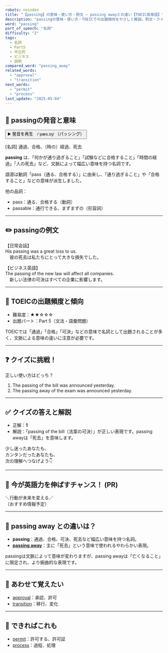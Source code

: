 ```yaml
---
robots: noindex
title: "【passing】の意味・使い方・例文 ― passing awayとの違い【TOEIC英単語】"
description: "passingの意味・使い方・TOEICでの出題傾向をやさしく解説。例文・クイズ付きでpassing awayとの違いもわかりやすく学べます。"
word: "passing"
part_of_speech: "名詞"
difficulty: "2"
tags:
  - 名詞
  - Part5
  - 中立的
  - ビジネス
  - 説明
compared_word: "passing_away"
related_words:
  - "approval"
  - "transition"
next_words:
  - "permit"
  - "process"
last_update: "2025-05-04"
---
```


## 🔰 passingの発音と意味

<button class="play-audio" onclick="playTTS('passing')">
  <span class="play-audio-main">
    ▶️ 発音を再生　/ˈpæs.ɪŋ/
  </span>
  <span class="play-audio-sub">
    （パッシング）
  </span>
</button>

[名詞] 通過、合格、（時の）経過、死去

**passing** は、「何かが通り過ぎること」「試験などに合格すること」「時間の経過」「人の死去」など、文脈によって幅広い意味を持つ名詞です。

語源は動詞「pass（通る、合格する）」に由来し、「通り過ぎること」や「合格すること」などの意味が派生しました。

他の品詞：  
- pass：通る、合格する（動詞）
- passable：通行できる、まずまずの（形容詞）

---

## ✏️ passingの例文

【日常会話】  
His passing was a great loss to us.  
　彼の死去は私たちにとって大きな損失でした。

【ビジネス英語】  
The passing of the new law will affect all companies.  
　新しい法律の可決はすべての企業に影響します。

---

## 🎯 TOEICの出題頻度と傾向

- 難易度：★★☆☆☆
- 出題パート：Part 5（文法・語彙問題）

TOEICでは「通過」「合格」「可決」などの意味で名詞として出題されることが多く、文脈による意味の違いに注意が必要です。

---

## ❓ クイズに挑戦！

正しい使い方はどっち？

1. The passing of the bill was announced yesterday.  
2. The passing away of the exam was announced yesterday.

---

## ✅ クイズの答えと解説

- 正解：**1**
- 解説：「passing of the bill（法案の可決）」が正しい表現です。passing awayは「死去」を意味します。

少し迷ったあなたも、  
カンタンだったあなたも、  
次の理解へつなげよう👇️

---

## 🚀 今が英語力を伸ばすチャンス！ (PR)

<div class="info-center">
＼行動が未来を変える／<br>  
（おすすめ情報予定）
</div>

---

## 🤔  passing away との違いは？

- **passing**：通過、合格、可決、死去など幅広い意味を持つ名詞。
- **[passing away](/passing_away)**：主に「死去」という意味で使われるやわらかい表現。

passingは文脈によって意味が変わりますが、passing awayは「亡くなること」に限定され、より婉曲的な表現です。

---

## 🧩 あわせて覚えたい

- [approval](/approval)：承認、許可
- [transition](/transition)：移行、変化

---

## 📖 できればこれも

- [permit](/permit)：許可する、許可証
- [process](/process)：過程、処理

<!-- cvid: aid34_bid14 -->
